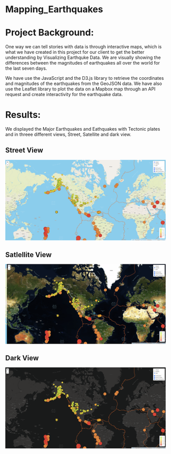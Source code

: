 # Mapping_Earthquakes

# Project Background:

One way we can tell stories with data is through interactive maps, which is what we have created in this project for our client to get the better understanding by Visualizing Earthquke Data. We are visually showing the differences between the magnitudes of earthquakes all over the world for the last seven days.

We have use the JavaScript and the D3.js library to retrieve the coordinates and magnitudes of the earthquakes from the GeoJSON data. We have also use the Leaflet library to plot the data on a Mapbox map through an API request and create interactivity for the earthquake data.


# Results:

We displayed the Major Earthquakes and Eathquakes with Tectonic plates and in threee different views, Street, Satellite and dark view.

## Street View

![Street_View](Earthquake_Challenge/static/Resources/Streets.png)

## Satlellite View

![Satellite_View](Earthquake_Challenge/static/Resources/Satellite.png)

## Dark View

![Dark_View](Earthquake_Challenge/static/Resources/Dark.png)


